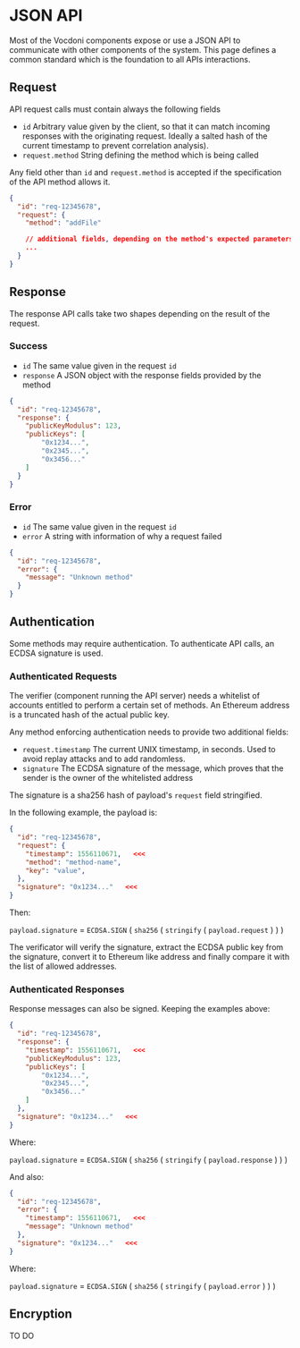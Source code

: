 # JSON API

Most of the Vocdoni components expose or use a JSON API to communicate with other components of the system. This page defines a common standard which is the foundation to all APIs interactions.

## Request

API request calls must contain always the following fields

+ `id` Arbitrary value given by the client, so that it can match incoming responses with the originating request. Ideally a salted hash of the current timestamp to prevent correlation analysis).
+ `request.method` String defining the method which is being called

Any field other than `id` and `request.method` is accepted if the specification of the API method allows it.

```json
{
  "id": "req-12345678",
  "request": {
    "method": "addFile"

    // additional fields, depending on the method's expected parameters
    ...
  }
}
```

## Response

The response API calls take two shapes depending on the result of the request.

### Success

+ `id` The same value given in the request `id`
+ `response` A JSON object with the response fields provided by the method

```json
{
  "id": "req-12345678",
  "response": {
    "publicKeyModulus": 123,
    "publicKeys": [
        "0x1234...",
        "0x2345...",
        "0x3456..."
    ]
  }
}
```

### Error

+ `id` The same value given in the request `id`
+ `error` A string with information of why a request failed

```json
{
  "id": "req-12345678",
  "error": {
    "message": "Unknown method"
  }
}
```

## Authentication

Some methods may require authentication. To authenticate API calls, an ECDSA signature is used.

### Authenticated Requests

The verifier (component running the API server) needs a whitelist of accounts entitled to perform a certain set of methods. An Ethereum address is a truncated hash of the actual public key.

Any method enforcing authentication needs to provide two additional fields:

+ `request.timestamp`  The current UNIX timestamp, in seconds. Used to avoid replay attacks and to add randomless.
+ `signature`  The ECDSA signature of the message, which proves that the sender is the owner of the whitelisted address

The signature is a sha256 hash of payload's `request` field stringified. 

In the following example, the payload is:

```json
{
  "id": "req-12345678",
  "request": {
    "timestamp": 1556110671,   <<<
    "method": "method-name",
    "key": "value",
  },
  "signature": "0x1234..."   <<<
}
```

Then:

`payload.signature` = `ECDSA.SIGN` ( `sha256` ( `stringify` ( `payload.request` ) ) )

The verificator will verify the signature, extract the ECDSA public key from the signature, convert it to Ethereum like address and finally compare it with the list of allowed addresses.

### Authenticated Responses

Response messages can also be signed. Keeping the examples above:

```json
{
  "id": "req-12345678",
  "response": {
    "timestamp": 1556110671,   <<<
    "publicKeyModulus": 123,
    "publicKeys": [
        "0x1234...",
        "0x2345...",
        "0x3456..."
    ]
  },
  "signature": "0x1234..."   <<<
}
```

Where:

`payload.signature` = `ECDSA.SIGN` ( `sha256` ( `stringify` ( `payload.response` ) ) )

And also:

```json
{
  "id": "req-12345678",
  "error": {
    "timestamp": 1556110671,   <<<
    "message": "Unknown method"
  },
  "signature": "0x1234..."   <<<
}
```

Where:

`payload.signature` = `ECDSA.SIGN` ( `sha256` ( `stringify` ( `payload.error` ) ) )



## Encryption

TO DO

